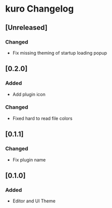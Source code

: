 <!-- Keep a Changelog guide -> https://keepachangelog.com -->

# kuro Changelog

## [Unreleased]
### Changed
- Fix missing theming of startup loading popup

## [0.2.0]
### Added 
- Add plugin icon
### Changed
- Fixed hard to read file colors

## [0.1.1]
### Changed
- Fix plugin name

## [0.1.0]
### Added
- Editor and UI Theme
